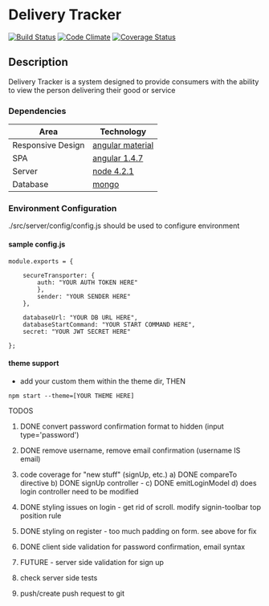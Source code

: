 # Delivery Tracker 
[![Build Status][travis-ci-image]][travis-ci-url] [![Code Climate][code-climate-image]][code-climate-url] [![Coverage Status][coveralls-image]][coveralls-url]

[travis-ci-url]: https://travis-ci.org/chrisleedavis/deliverytracker
[travis-ci-image]: https://api.travis-ci.org/chrisleedavis/deliverytracker.svg

[code-climate-url]: https://codeclimate.com/github/chrisleedavis/deliverytracker
[code-climate-image]: https://codeclimate.com/github/chrisleedavis/deliverytracker/badges/gpa.svg

[coveralls-url]: https://coveralls.io/github/chrisleedavis/deliverytracker?branch=master
[coveralls-image]: https://coveralls.io/repos/chrisleedavis/deliverytracker/badge.svg?branch=master&service=github

## Description
Delivery Tracker is a system designed to provide consumers with the ability to view the person delivering their good or service

### Dependencies
| Area              | Technology                                                    |
|-------------------|---------------------------------------------------------------|
| Responsive Design | [angular material](https://material.angularjs.org/latest/)    |
| SPA               | [angular 1.4.7](https://angularjs.org/)                       |
| Server            | [node 4.2.1](https://nodejs.org/en/)                          |
| Database          | [mongo](https://www.mongodb.org/)                             |

### Environment Configuration
./src/server/config/config.js should be used to configure environment

#### sample config.js
```
module.exports = {

    secureTransporter: {
        auth: "YOUR AUTH TOKEN HERE"
        },
        sender: "YOUR SENDER HERE"
    },

    databaseUrl: "YOUR DB URL HERE",
    databaseStartCommand: "YOUR START COMMAND HERE",
    secret: "YOUR JWT SECRET HERE"

};
```

#### theme support
- add your custom them within the theme dir, THEN

```
npm start --theme=[YOUR THEME HERE]
```

TODOS
1.  DONE  convert password confirmation format to hidden (input type='password')
2.  DONE    remove username, remove email confirmation (username IS email)
3.  code coverage for "new stuff" (signUp, etc.)
	a)  DONE   compareTo directive
	b) DONE    signUp controller - 
	c) DONE    emitLoginModel
	d) does login controller need to be modified
4.  DONE   styling issues on login - get rid of scroll.  modify signin-toolbar top position rule
5.  DONE    styling on register - too much padding on form.  see above for fix
6.  DONE   client side validation for password confirmation, email syntax

7. FUTURE - server side validation for sign up
8. check server side tests
9. push/create push request to git